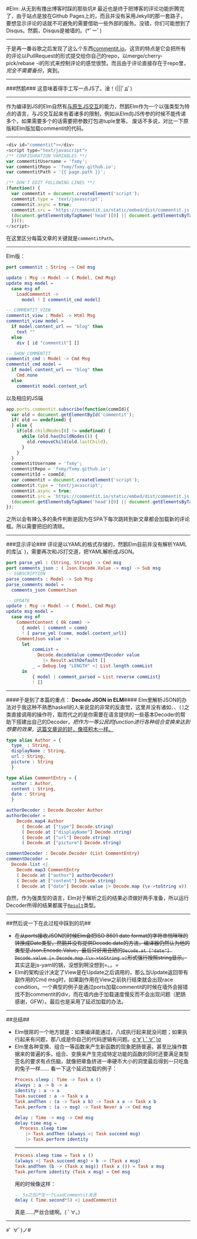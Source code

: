 #Elm: 从无到有撸出博客时踩的那些坑#
最近也是终于把博客的评论功能折腾完了，由于站点是放在Github Pages上的，而且并没有采用Jekyll的那一套路子，要想显示评论的话就不可避免的需要借助一些外部的服务。没错，你们可能想到了Disqus。然鹅，Disqus是被墙的。(*ﾟーﾟ)

--------------------
于是再一番谷歌之后发现了这么个东西[commentit.io](https://commentit.io/)。这货的特点是它会把所有的评论以PullRequest的形式提交给你自己的repo，以merge/cherry-pick/rebase -i的形式来控制评论的感觉很赞。而且由于评论直接存在于repo里，_完全不需要备份_，爽到。

--------------------
###然鹅###
这意味着得手工写一点JS了。淦！(|||ﾟдﾟ)

--------------------
作为编译到JS的Elm自然有[与原生JS交互](https://guide.elm-lang.org/interop/javascript.html)的能力，然鹅Elm作为一个以强类型为特点的语言，与JS交互起来有着诸多的限制，例如从Elm向JS传参的时候不能传递多个，如果需要多个的话需要把参数打包进tuple里等。
废话不多说，对比一下原版和Elm版加载commentit的代码。

--------------------
```javascript
<div id="commentit"></div>
<script type="text/javascript">
/** CONFIGURATION VARIABLES **/
var commentitUsername = 'fxmy';
var commentitRepo = 'fxmy/fxmy.github.io';
var commentitPath = '{{ page.path }}';

/** DON'T EDIT FOLLOWING LINES **/
(function() {
  var commentit = document.createElement('script');
  commentit.type = 'text/javascript';
  commentit.async = true;
  commentit.src = 'https://commentit.io/static/embed/dist/commentit.js';
  (document.getElementsByTagName('head')[0] || document.getElementsByTagName('body')[0]).appendChild(commentit);
  })();
</script>
```
在这里区分每篇文章的关键就是`commentitPath`。

--------------------
Elm版：
```elm
port commentit : String -> Cmd msg

update : Msg -> Model -> ( Model, Cmd Msg)
update msg model =
  case msg of
    LoadCommentit ->
      model ! [ commentit_cmd model]

-- COMMENTIT_VIEW
commentit_view : Model -> Html Msg
commentit_view model =
  if model.content_url == "blog" then
    text ""
  else
    div [ id "commentit"] []

-- SHOW_COMMENTIT
commentit_cmd : Model -> Cmd Msg
commentit_cmd model =
  if model.content_url == "blog" then
    Cmd.none
  else
    commentit model.content_url
```
以及相应的JS端
```javascript
app.ports.commentit.subscribe(function(commId){
  var old = document.getElementById('commentit');
  if( old == undefined) {
  } else {
    if(old.childNodes[0] != undefined) {
      while (old.hasChildNodes()) {
        old.removeChild(old.lastChild);
      }
    }
  }
  commentitUsername = 'fxmy';
  commentitRepo = 'fxmy/fxmy.github.io';
  commentitId = commId;
  var commentit = document.createElement('script');
  commentit.type = 'text/javascript';
  commentit.async = true;
  commentit.src = 'https://commentit.io/static/embed/dist/commentit.js';
  (document.getElementsByTagName('head')[0] || document.getElementsByTagName('body')[0]).appendChild(commentit);
});
```
之所以会有辣么多的条件判断是因为在SPA下每次跳转到新文章都会加载新的评论框。所以需要把旧的清除。

--------------------
###显示评论###
评论是以YAML的格式存储的，然鹅Elm目前并没有解析YAML的库|д\` )，需要再次和JS打交道，把YAML解析成JSON。
```elm
port parse_yml : (String, String) -> Cmd msg
port comments_json : ( Json.Encode.Value -> msg) -> Sub msg
-- SUBSCRIPTION
parse_comments : Model -> Sub Msg
parse_comments model =
  comments_json CommentJson

-- UPDATE
update : Msg -> Model -> ( Model, Cmd Msg)
update msg model =
  case msg of
    CommentContent ( Ok comm) ->
      { model | comment = comm}
      ! [ parse_yml (comm, model.content_url)]
    CommentJson value ->
      let
          commList =
            Decode.decodeValue commentDecoder value
              |> Result.withDefault []
          _ = Debug.log "LENGTH" <| List.length commList
      in
          { model | comment_parsed = List.reverse commList}
          ! []
```

--------------------
####于是到了本篇的重点： __Decode JSON in ELM__####
Elm里解析JSON的办法对于我这种不熟悉haskell的人来说显的非常的反直觉，这里并没有诸如`.`、`[]`之类直接调用的操作符，取而代之的是你需要在语言提供的一些基本Decoder的帮助下搭建出自己的Decoder，_把作为一等公民的function进行各种组合变换来达到想要的效果_，[这篇文章说的好，像搭积木一样。](https://www.brianthicks.com/post/2016/10/17/composing-decoders-like-lego/)
```elm
type alias Author = {
  type_ : String,
  displayName : String,
  url : String,
  picture : String
  }

type alias CommentEntry = {
  author : Author,
  content : String,
  date : String
  }

authorDecoder : Decode.Decoder Author
authorDecoder =
    Decode.map4 Author
      ( Decode.at ["type"] Decode.string)
      ( Decode.at ["displayName"] Decode.string)
      ( Decode.at ["url"] Decode.string)
      ( Decode.at ["picture"] Decode.string)

commentDecoder : Decode.Decoder (List CommentEntry)
commentDecoder =
  Decode.list <|
    Decode.map3 CommentEntry
    ( Decode.at ["author"] authorDecoder)
    ( Decode.at ["content"] Decode.string)
    ( Decode.at ["date"] Decode.value |> Decode.map (\v->toString v))
```
自然，作为强类型的语言，Elm对于解析之后的结果必须做好两手准备，所以运行Decoder所得的结果都属于[`Result`](https://guide.elm-lang.org/error_handling/result.html)类型。

--------------------
##然后说一下在此过程中踩到的坑##
- ~~在从ports接收JSON的时候Elm会把ISO 8601 date format的字符串悄咪咪的转换成Date类型，然鹅并没有提供Decode.date的方法，编译器仍然认为他的类型是Json.Encode.Value，最后只好用丑陋的`Decode.at ["date"] Decode.value |> Decode.map (\v->toString v)`形式强行按照string显示。~~ 其实这是js-yaml的锅，没想到啊没想到=。。=
- Elm的架构设计决定了View是在Update之后调用的，那么当Update返回带有副作用的Cmd msg时，如果副作用在View之前执行结束就会出现race condition。一个典型的例子是通过ports加载commentit的时候在墙外会报错找不到commentit的div，而在墙内由于加载速度慢反而不会出现问题（肥肠感谢，GFW）。最后也是采用了延迟加载的办法。

--------------------
##总结##
- Elm很屌的一个地方就是：如果编译能通过，八成执行起来就没问题；如果执行起来有问题，那八成是你自己的代码逻辑有问题。[σ\`∀´) ﾟ∀ﾟ)σ](https://www.destroyallsoftware.com/talks/wat)
- Elm里各种变换、组合一等函数来产生新函数的现象肥肠普遍，甚至比操作数据来的普遍的多。组合、变换来产生完成特定功能的函数的同时还要满足类型签名的要求有点伤脑，就像把章鱼挤进一串硬币大小的洞里最后得到一只吃鱼的兔子一样……
    看一下这个延迟加载的例子：
    ```elm
    Process.sleep : Time -> Task x ()
    always : a -> b -> a
    identity : a -> a
    Task.succeed : a -> Task x a
    Task.andThen : (a -> Task x b) -> Task x a -> Task x b
    Task.perform : (a -> msg) -> Task Never a -> Cmd msg

    delay : Time -> msg -> Cmd msg
    delay time msg =
      Process.sleep time
        |> Task.andThen (always <| Task.succeed msg)
        |> Task.perform identity
    ```
    --------------------------
    ```elm
    Process.sleep time = Task x ()
    (always <| Task.succeed msg) = b -> (Task x msg)
    Task.andThen (b -> (Task x msg)) (Task x ()) = Task x msg
    Task.perform identity (Task x msg) = Cmd msg
    ```
    用的时候像这样：
    ```elm
    -- 5s之后产生一个LoadCommentit消息
    delay ( Time.second*5) <| LoadCommentit
    ```
    真是……严丝合缝啊。( ﾟ∀。)

--------------------
#ﾟ ∀ﾟ)ノ#
